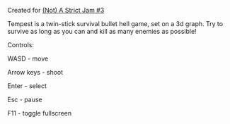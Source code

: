 Created for [(Not) A Strict Jam #3](https://itch.io/jam/not-a-strict-jam-3)

Tempest is a twin-stick survival bullet hell game, set on a 3d graph. Try to survive as long as you can and kill as many enemies as possible!


Controls:

WASD - move

Arrow keys - shoot

Enter - select

Esc - pause

F11 - toggle fullscreen
